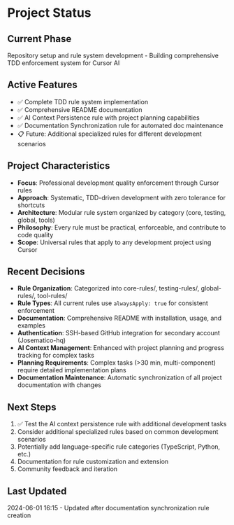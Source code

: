 # Project Status

## Current Phase
Repository setup and rule system development - Building comprehensive TDD enforcement system for Cursor AI

## Active Features
- ✅ Complete TDD rule system implementation
- ✅ Comprehensive README documentation
- ✅ AI Context Persistence rule with project planning capabilities
- ✅ Documentation Synchronization rule for automated doc maintenance
- 📋 Future: Additional specialized rules for different development scenarios

## Project Characteristics
- **Focus**: Professional development quality enforcement through Cursor rules
- **Approach**: Systematic, TDD-driven development with zero tolerance for shortcuts
- **Architecture**: Modular rule system organized by category (core, testing, global, tools)
- **Philosophy**: Every rule must be practical, enforceable, and contribute to code quality
- **Scope**: Universal rules that apply to any development project using Cursor

## Recent Decisions
- **Rule Organization**: Categorized into core-rules/, testing-rules/, global-rules/, tool-rules/
- **Rule Types**: All current rules use `alwaysApply: true` for consistent enforcement
- **Documentation**: Comprehensive README with installation, usage, and examples
- **Authentication**: SSH-based GitHub integration for secondary account (Josematico-hq)
- **AI Context Management**: Enhanced with project planning and progress tracking for complex tasks
- **Planning Requirements**: Complex tasks (>30 min, multi-component) require detailed implementation plans
- **Documentation Maintenance**: Automatic synchronization of all project documentation with changes

## Next Steps
1. ✅ Test the AI context persistence rule with additional development tasks
2. Consider additional specialized rules based on common development scenarios
3. Potentially add language-specific rule categories (TypeScript, Python, etc.)
4. Documentation for rule customization and extension
5. Community feedback and iteration

## Last Updated
2024-06-01 16:15 - Updated after documentation synchronization rule creation 